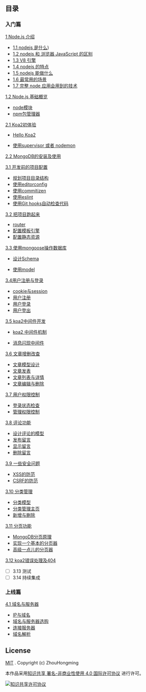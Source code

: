 <!-- # node-blog  

[![License](https://img.shields.io/github/license/liuxing/abc-blog.svg)](https://github.com/liuxing/abc-blog/blob/master/LICENSE) [![js-standard-style](https://img.shields.io/badge/code%20style-standard-brightgreen.svg) ](http://standardjs.com)  

> 《Node.js从入门到上线》—— Koa2 + MongoDB 搭建博客系统



### 脚手架工具[![npm](https://img.shields.io/npm/v/koa2-starter.svg)](https://www.npmjs.com/package/koa2-starter) 

之前一个同学说，要新建这么多文件好麻烦。所以写了个脚手架工具： [koa2-starter-cli](https://github.com/liuxing/koa2-starter-cli) 可通过命令行接口自定义模板引擎以及ESLint，同时包含了nodemon、husky、lint-staged、commitizen之类的辅助工具。*(目录结构与本教程略微有不同)*

使用方式：

```bash
# 下载脚手架工具
$ npm install -g koa2-starter
# 生成项目
$ koa2 init <project-name>
# 进入项目
$ cd <project-name>
$ git init
$ npm install
$ npm run dev
```

更多详细：[koa2-starter-cli](https://github.com/liuxing/koa2-starter-cli)  -->

## 目录

### 入门篇

[1 Node.js 介绍](https://github.com/stevecchow/The-overview-of-node/blob/master/docs/1%20node.js%20%E4%BB%8B%E7%BB%8D.md)

- [1.1 nodejs 是什么](https://github.com/stevecchow/The-overview-of-node/blob/master/docs/1%20node.js%20%E4%BB%8B%E7%BB%8D.md))
- [1.2 nodejs 和 浏览器 JavaScript 的区别](https://github.com/stevecchow/The-overview-of-node/blob/master/docs/1%20node.js%20%E4%BB%8B%E7%BB%8D.md)
- [1.3 V8 引擎](https://github.com/stevecchow/The-overview-of-node/blob/master/docs/1%20node.js%20%E4%BB%8B%E7%BB%8D.md)
- [1.4 nodejs 的特点](https://github.com/stevecchow/The-overview-of-node/blob/master/docs/1%20node.js%20%E4%BB%8B%E7%BB%8D.md)
- [1.5 nodejs 能做什么](https://github.com/stevecchow/The-overview-of-node/blob/master/docs/1%20node.js%20%E4%BB%8B%E7%BB%8D.md)
- [1.6 最常用的场景](https://github.com/stevecchow/The-overview-of-node/blob/master/docs/1%20node.js%20%E4%BB%8B%E7%BB%8D.md)
- [1.7 完整 node 应用会用到的技术](https://github.com/stevecchow/The-overview-of-node/blob/master/docs/1%20node.js%20%E4%BB%8B%E7%BB%8D.md)

[1.2 Node.js 基础概览](https://github.com/liuxing/abc-blog/tree/master/docs/1.2Node.js基础概览.md)

- [node模块](https://github.com/liuxing/abc-blog/tree/master/docs/1.2Node.js基础概览.md#node模块)
- [npm包管理器](https://github.com/liuxing/abc-blog/tree/master/docs/1.2Node.js基础概览.md#npm模块管理器)

[2.1 Koa2初体验](https://github.com/liuxing/abc-blog/tree/master/docs/2.1Koa2初体验.md)

- [Hello Koa2](https://github.com/liuxing/abc-blog/tree/master/docs/2.1Koa2初体验.md#hello-koa2)

- [使用supervisor 或者 nodemon](https://github.com/liuxing/abc-blog/tree/master/docs/2.1Koa2初体验.md#使用supervisor-或者-nodemon)

[2.2 MongoDB的安装及使用](https://github.com/liuxing/abc-blog/tree/master/docs/2.2MongoDB安装及使用.md)

[3.1 开发前的项目配置](https://github.com/liuxing/abc-blog/tree/master/docs/3.1开发前的项目配置.md)

- [规划项目目录结构](https://github.com/liuxing/abc-blog/tree/master/docs/3.1开发前的项目配置.md#规划项目目录结构)
- [使用editorconfig](https://github.com/liuxing/abc-blog/tree/master/docs/3.1开发前的项目配置.md#使用editorconfig)
- [使用commitizen](https://github.com/liuxing/abc-blog/tree/master/docs/3.1开发前的项目配置.md#使用commitizen)
- [使用eslint](https://github.com/liuxing/abc-blog/tree/master/docs/3.1开发前的项目配置.md#使用eslint)
- [使用Git hooks自动检查代码](https://github.com/liuxing/abc-blog/tree/master/docs/3.1开发前的项目配置.md#使用git-hooks自动检查代码)

[3.2 把项目跑起来](https://github.com/liuxing/abc-blog/tree/master/docs/3.2把项目跑起来.md)

- [router](https://github.com/liuxing/abc-blog/tree/master/docs/3.2把项目跑起来.md#router)
- [配置模板引擎](https://github.com/liuxing/abc-blog/tree/master/docs/3.2把项目跑起来.md#配置模板引擎)
- [配置静态资源](https://github.com/liuxing/abc-blog/tree/master/docs/3.2把项目跑起来.md#配置静态资源)

[3.3 使用mongoose操作数据库](https://github.com/liuxing/abc-blog/tree/master/docs/3.3操作数据库.md)

- [设计Schema](https://github.com/liuxing/abc-blog/tree/master/docs/3.3操作数据库.md#设计schema)

- [使用model](https://github.com/liuxing/abc-blog/tree/master/docs/3.3操作数据库.md#使用model)

[3.4用户注册与登录](https://github.com/liuxing/abc-blog/blob/master/docs/3.4用户注册与登录.md)

- [cookie与session](https://github.com/liuxing/abc-blog/blob/master/docs/3.4用户注册与登录.md#cookie与session)
- [用户注册](https://github.com/liuxing/abc-blog/blob/master/docs/3.4用户注册与登录.md#用户注册)
- [用户登录](https://github.com/liuxing/abc-blog/blob/master/docs/3.4用户注册与登录.md#用户登录)
- [用户登出](https://github.com/liuxing/abc-blog/blob/master/docs/3.4用户注册与登录.md#用户登出)

[3.5 koa2中间件开发](https://github.com/liuxing/abc-blog/blob/master/docs/3.5koa2中间件开发.md)

- [koa2 中间件机制](https://github.com/liuxing/abc-blog/blob/master/docs/3.5koa2中间件开发.md#koa2-中间件机制)

- [消息闪现中间件](https://github.com/liuxing/abc-blog/blob/master/docs/3.5koa2中间件开发.md#消息闪现中间件)

[3.6 文章增删改查](https://github.com/liuxing/abc-blog/blob/master/docs/3.6文章增删改查.md)

- [文章模型设计](https://github.com/liuxing/abc-blog/blob/master/docs/3.6文章增删改查.md#文章模型设计)
- [文章发表](https://github.com/liuxing/abc-blog/blob/master/docs/3.6文章增删改查.md#文章发表)
- [文章列表与详情](https://github.com/liuxing/abc-blog/blob/master/docs/3.6文章增删改查.md#文章列表与详情)
- [文章编辑与删除](https://github.com/liuxing/abc-blog/blob/master/docs/3.6文章增删改查.md#文章编辑与删除)

[3.7 用户权限控制](https://github.com/liuxing/abc-blog/blob/master/docs/3.7用户权限控制.md)

- [登录状态检查](https://github.com/liuxing/abc-blog/blob/master/docs/3.7用户权限控制.md#登录状态检查)
- [管理权限控制](https://github.com/liuxing/abc-blog/blob/master/docs/3.7用户权限控制.md#管理权限控制)

[3.8 评论功能](https://github.com/liuxing/abc-blog/blob/master/docs/3.8评论功能.md)

- [设计评论的模型](https://github.com/liuxing/abc-blog/blob/master/docs/3.8评论功能.md#设计评论的模型)
- [发布留言](https://github.com/liuxing/abc-blog/blob/master/docs/3.8评论功能.md#发布留言)
- [显示留言](https://github.com/liuxing/abc-blog/blob/master/docs/3.8评论功能.md#发布留言)
- [删除留言](https://github.com/liuxing/abc-blog/blob/master/docs/3.8评论功能.md#删除留言)

[3.9 一些安全问题](https://github.com/liuxing/abc-blog/blob/master/docs/3.9一些安全问题.md)

- [XSS的防范](https://github.com/liuxing/abc-blog/blob/master/docs/3.9一些安全问题.md#xss的防范)
- [CSRF的防范](https://github.com/liuxing/abc-blog/blob/master/docs/3.9一些安全问题.md#csrf-的防范)

[3.10 分类管理](https://github.com/liuxing/abc-blog/blob/master/docs/3.10文章分类.md)

- [分类模型](https://github.com/liuxing/abc-blog/blob/master/docs/3.10文章分类.md#分类模型设计)
- [分类管理主页](https://github.com/liuxing/abc-blog/blob/master/docs/3.10文章分类.md#分类管理主页)
- [新增与删除](https://github.com/liuxing/abc-blog/blob/master/docs/3.10文章分类.md#新增分类)

[3.11 分页功能](https://github.com/liuxing/abc-blog/blob/master/docs/3.11分页功能.md)

- [MongoDB分页原理](https://github.com/liuxing/abc-blog/blob/master/docs/3.11分页功能.md#mongodb-实现分页原理)
- [实现一个基本的分页器](https://github.com/liuxing/abc-blog/blob/master/docs/3.11分页功能.md#实现一个基本的分页器)
- [高级一点儿的分页器](https://github.com/liuxing/abc-blog/blob/master/docs/3.11分页功能.md#高级一点儿的分页器)

[3.12 koa2错误处理及404](https://github.com/liuxing/abc-blog/blob/master/docs/3.12koa2错误处理及404.md)

- [ ] 3.13 测试
- [ ] 3.14 持续集成

### 上线篇

[4.1 域名与服务器](https://github.com/liuxing/abc-blog/blob/master/docs/4.1域名与服务器.md)

- [IP与域名](https://github.com/liuxing/abc-blog/blob/master/docs/4.1域名与服务器.md#IP与域名)
- [域名与服务器选购](https://github.com/liuxing/abc-blog/blob/master/docs/4.1域名与服务器.md#域名选购)
- [连接服务器](https://github.com/liuxing/abc-blog/blob/master/docs/4.1域名与服务器.md#连接服务器)
- [域名解析](https://github.com/liuxing/abc-blog/blob/master/docs/4.1域名与服务器.md#域名解析)

## License

[MIT](https://github.com/liuxing/abc-blog/blob/master/LICENSE) .  Copyright (c) ZhouHongming

本作品采用[知识共享 署名-非商业性使用 4.0 国际许可协议](http://creativecommons.org/licenses/by-nc/4.0/) 进行许可。

[![知识共享许可协议](https://i.creativecommons.org/l/by-nc/4.0/88x31.png)](http://creativecommons.org/licenses/by-nc/4.0/)

